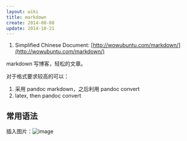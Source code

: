 ```yaml
---
layout: wiki
title: markdown
create: 2014-08-08
update: 2014-10-21
---
```



1. Simplified Chinese Document: [http://wowubuntu.com/markdown/](http://wowubuntu.com/markdown/)

markdown 写博客，轻松的文章。

对于格式要求较高的可以：
1. 采用 pandoc markdown，之后利用 pandoc convert
2. latex, then pandoc convert


## 常用语法

插入图片：![image](http://wogong-image.b0.upaiyun.com/)